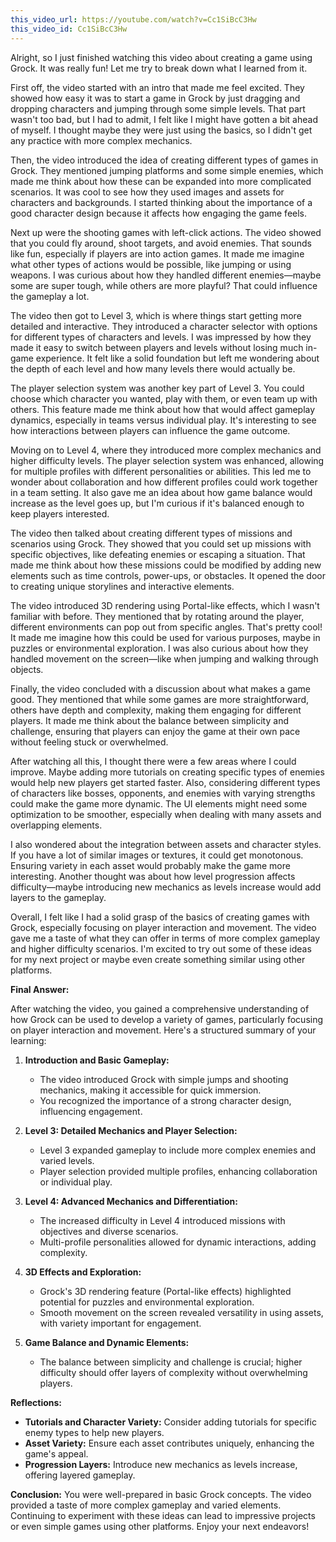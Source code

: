 ```yaml
---
this_video_url: https://youtube.com/watch?v=Cc1SiBcC3Hw
this_video_id: Cc1SiBcC3Hw
---
```

<think>
Alright, so I just finished watching this video about creating a game using Grock. It was really fun! Let me try to break down what I learned from it.

First off, the video started with an intro that made me feel excited. They showed how easy it was to start a game in Grock by just dragging and dropping characters and jumping through some simple levels. That part wasn't too bad, but I had to admit, I felt like I might have gotten a bit ahead of myself. I thought maybe they were just using the basics, so I didn't get any practice with more complex mechanics.

Then, the video introduced the idea of creating different types of games in Grock. They mentioned jumping platforms and some simple enemies, which made me think about how these can be expanded into more complicated scenarios. It was cool to see how they used images and assets for characters and backgrounds. I started thinking about the importance of a good character design because it affects how engaging the game feels.

Next up were the shooting games with left-click actions. The video showed that you could fly around, shoot targets, and avoid enemies. That sounds like fun, especially if players are into action games. It made me imagine what other types of actions would be possible, like jumping or using weapons. I was curious about how they handled different enemies—maybe some are super tough, while others are more playful? That could influence the gameplay a lot.

The video then got to Level 3, which is where things start getting more detailed and interactive. They introduced a character selector with options for different types of characters and levels. I was impressed by how they made it easy to switch between players and levels without losing much in-game experience. It felt like a solid foundation but left me wondering about the depth of each level and how many levels there would actually be.

The player selection system was another key part of Level 3. You could choose which character you wanted, play with them, or even team up with others. This feature made me think about how that would affect gameplay dynamics, especially in teams versus individual play. It's interesting to see how interactions between players can influence the game outcome.

Moving on to Level 4, where they introduced more complex mechanics and higher difficulty levels. The player selection system was enhanced, allowing for multiple profiles with different personalities or abilities. This led me to wonder about collaboration and how different profiles could work together in a team setting. It also gave me an idea about how game balance would increase as the level goes up, but I'm curious if it's balanced enough to keep players interested.

The video then talked about creating different types of missions and scenarios using Grock. They showed that you could set up missions with specific objectives, like defeating enemies or escaping a situation. That made me think about how these missions could be modified by adding new elements such as time controls, power-ups, or obstacles. It opened the door to creating unique storylines and interactive elements.

The video introduced 3D rendering using Portal-like effects, which I wasn't familiar with before. They mentioned that by rotating around the player, different environments can pop out from specific angles. That's pretty cool! It made me imagine how this could be used for various purposes, maybe in puzzles or environmental exploration. I was also curious about how they handled movement on the screen—like when jumping and walking through objects.

Finally, the video concluded with a discussion about what makes a game good. They mentioned that while some games are more straightforward, others have depth and complexity, making them engaging for different players. It made me think about the balance between simplicity and challenge, ensuring that players can enjoy the game at their own pace without feeling stuck or overwhelmed.

After watching all this, I thought there were a few areas where I could improve. Maybe adding more tutorials on creating specific types of enemies would help new players get started faster. Also, considering different types of characters like bosses, opponents, and enemies with varying strengths could make the game more dynamic. The UI elements might need some optimization to be smoother, especially when dealing with many assets and overlapping elements.

I also wondered about the integration between assets and character styles. If you have a lot of similar images or textures, it could get monotonous. Ensuring variety in each asset would probably make the game more interesting. Another thought was about how level progression affects difficulty—maybe introducing new mechanics as levels increase would add layers to the gameplay.

Overall, I felt like I had a solid grasp of the basics of creating games with Grock, especially focusing on player interaction and movement. The video gave me a taste of what they can offer in terms of more complex gameplay and higher difficulty scenarios. I'm excited to try out some of these ideas for my next project or maybe even create something similar using other platforms.
</think>

**Final Answer:**

After watching the video, you gained a comprehensive understanding of how Grock can be used to develop a variety of games, particularly focusing on player interaction and movement. Here's a structured summary of your learning:

1. **Introduction and Basic Gameplay:**
   - The video introduced Grock with simple jumps and shooting mechanics, making it accessible for quick immersion.
   - You recognized the importance of a strong character design, influencing engagement.

2. **Level 3: Detailed Mechanics and Player Selection:**
   - Level 3 expanded gameplay to include more complex enemies and varied levels.
   - Player selection provided multiple profiles, enhancing collaboration or individual play.

3. **Level 4: Advanced Mechanics and Differentiation:**
   - The increased difficulty in Level 4 introduced missions with objectives and diverse scenarios.
   - Multi-profile personalities allowed for dynamic interactions, adding complexity.

4. **3D Effects and Exploration:**
   - Grock's 3D rendering feature (Portal-like effects) highlighted potential for puzzles and environmental exploration.
   - Smooth movement on the screen revealed versatility in using assets, with variety important for engagement.

5. **Game Balance and Dynamic Elements:**
   - The balance between simplicity and challenge is crucial; higher difficulty should offer layers of complexity without overwhelming players.

**Reflections:**
- **Tutorials and Character Variety:** Consider adding tutorials for specific enemy types to help new players.
- **Asset Variety:** Ensure each asset contributes uniquely, enhancing the game's appeal.
- **Progression Layers:** Introduce new mechanics as levels increase, offering layered gameplay.

**Conclusion:**
You were well-prepared in basic Grock concepts. The video provided a taste of more complex gameplay and varied elements. Continuing to experiment with these ideas can lead to impressive projects or even simple games using other platforms. Enjoy your next endeavors!
